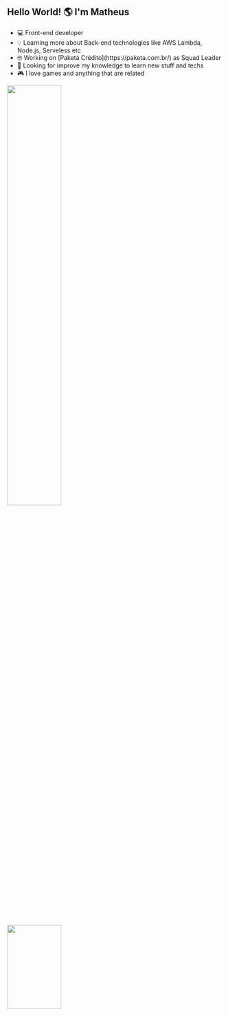 <link rel="stylesheet" type="text/css" media="all" href="./custom.css" />
<h2>Hello World! 🌎 I'm Matheus</h2>

<ul>
  <li>💻 Front-end developer</li>
  <li>💡 Learning more about Back-end technologies like AWS Lambda, Node.js, Serveless etc</li>
  <li>🤓 Working on [Paketá Crédito](https://paketa.com.br/) as Squad Leader</li>
  <li>💫 Looking for improve my knowledge to learn new stuff and techs</li>
  <li>🎮 I love games and anything that are related</li>
</ul>
<a class="width-50" href="https://chignolli.com">
  <img align="center" width="50%"  src="https://github-readme-stats.vercel.app/api?username=MatheusChignolli&show_icons=true&theme=default" />
</a>
<a class="width-50" href="https://chignolli.com">
  <img height="195px" width="50%" align="center" src="https://github-readme-stats.vercel.app/api/top-langs/?username=MatheusChignolli&layout=compact" />
</a>

